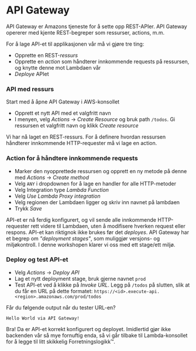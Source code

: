 # API Gateway

API Gateway er Amazons tjeneste for å sette opp REST-APIer. API Gateway opererer med kjente REST-begreper som ressurser, actions, m.m.

For å lage API-et til applikasjonen vår må vi gjøre tre ting:

- Opprette en REST-_ressurs_
- Opprette en _action_ som håndterer innkommende requests på ressursen, og knytte denne mot Lambdaen vår
- _Deploye_ APIet


### API med ressurs
Start med å åpne API Gateway i AWS-konsollet
- Opprett et nytt API med et valgfritt navn
- I menyen, velg _Actions_ -> _Create Resource_ og bruk path `/todos`. Gi ressursen et valgfritt navn og klikk _Create resource_

Vi har nå laget en REST-ressurs. For å definere hvordan ressursen håndterer innkommende HTTP-requester må vi lage en action.

### Action for å håndtere innkommende requests
- Marker den nyopprettede ressursen og opprett en ny metode på denne med _Actions_ -> _Create method_
- Velg `ANY` i dropdownen for å lage en handler for alle HTTP-metoder
- Velg Integration type _Lambda Function_
- Velg _Use Lambda Proxy integration_
- Velg regionen der Lambdaen ligger og skriv inn navnet på lambdaen
- Trykk _Save_

API-et er nå ferdig konfigurert, og vil sende alle innkommende HTTP-requester rett videre til Lambdaen, uten å modifisere hverken request eller respons. API-et kan riktignok ikke brukes før det _deployes_. API Gateway har et begrep om _"deployment stages"_, som muliggjør versjons- og miljøkontroll. I denne workshopen klarer vi oss med ett stage/ett miljø.

### Deploy og test API-et
- Velg _Actions_ -> _Deploy API_
- Lag et nytt deployment stage, bruk gjerne navnet `prod`
- Test API-et ved å klikke på _Invoke URL_. Legg på `/todos` på slutten, slik at du får en URL på dette formatet:
```https://<id>.execute-api.<region>.amazonaws.com/prod/todos```

Får du følgende output når du tester URL-en?

```
Hello World via API Gateway!
```

Bra! Da er API-et korrekt konfigurert og deployet. Imidlertid gjør ikke backenden vår så mye fornuftig enda, så vi går tilbake til Lambda-konsollet for å legge til litt skikkelig Forretningslogikk™.

